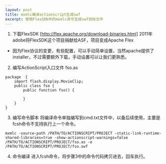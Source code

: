 ```yaml
---
layout: post
title: mxmlc编译actionscript生成swf
excerpt: 使用FlexSDK中的mxmlc命令生成swf目标文件
---
```


1. 下载FlexSDK
[http://flex.apache.org/download-binaries.html]
2011年 adobe将FlexSDK这个项目捐献给ASF，项目变成Apache Flex
 - 因为Flex协议的变更，有些配置，可以手动简单设置，当然apache提供了installer，不过需要额外下载，手动设置可以让我们更熟悉。

2. 编写ActionScript入口文件
fso.as

```
package  {
	import flash.display.MovieClip;
	public class fso {
		public function fso() {
			
		}
	}
}
```

3. 编写命令脚本
将编译命令单独编写到cmd.txt文件中，以备后续使用，主要是fcsh命令不支持执行上一个命令。

```
mxmlc -source-path /PATH/TO/ACTIONSCRIPT/PROJECT -static-link-runtime-shared-libraries=true -show-actionscript-warnings=false /PATH/TO/ACTIONSCRIPT/PROJECT/fso.as -o /PATH/TO/ACTIONSCRIPT/PROJECT/fso.swf
```

4. 命令编译
进入fcsh命令，将步骤3中的命令代码拷贝进去，回车执行。

